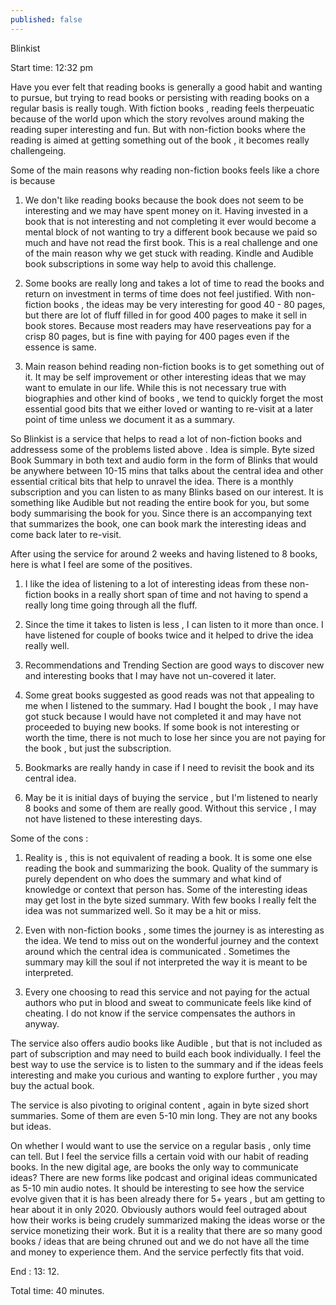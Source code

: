 ```yaml
---
published: false
---
```

Blinkist

Start time: 12:32 pm

Have you ever felt that reading books is generally a good habit and wanting to pursue,  but trying to read books or persisting with reading books on a regular basis is really tough. With fiction books , reading feels therpeuatic because of the world upon which the story revolves around making the reading super interesting and  fun. But with non-fiction books where the reading is aimed at getting something out of the book , it becomes really challengeing.

Some of the main reasons why reading non-fiction books feels like a chore is because 

1. We don't like reading books because the book does not seem to be interesting and we may have spent money on it. Having invested in a book that is not interesting and not completing it ever would become a mental block of not wanting to try a different book because we paid so much and have not read the first book. This is a real challenge and one of the main reason why we get stuck with reading. Kindle and Audible book subscriptions in some way help to avoid this challenge. 

2. Some books are really long and takes a lot of time to read the books and return on investment in terms of time does not feel justified. With non-fiction books , the ideas may be very interesting for good 40 - 80 pages, but there are lot of fluff filled in for good 400 pages to make it sell in book stores. Because most readers may have reserveations pay for a crisp 80 pages, but is fine with paying for 400 pages even if the essence is same.  


3. Main reason behind reading non-fiction books is to get something out of it. It may be self improvement or other interesting ideas that we may want to emulate in our life. While this is not necessary true with biographies and other kind of books , we tend to quickly forget the most essential good bits that we either loved or wanting to re-visit at a later point of time unless we document it as a summary.


So Blinkist is a service that helps to read a lot of non-fiction books and addressess some of the problems listed above . Idea is simple. Byte sized Book Summary in both text and audio form in the form of Blinks that would be anywhere between 10-15 mins that talks about the central idea and other essential critical bits that help to unravel the idea. There is a monthly subscription and you can listen to as many Blinks based on our interest. It is something like Audible but not reading the entire book for you, but some body summarising the book for you. Since there is an accompanying text that summarizes the book, one can book mark the interesting ideas and come back later to re-visit.  

After using the service for around 2 weeks and having listened to 8 books, here is what I feel are some of the positives. 

1. I like the idea of listening to a lot of interesting ideas from these non-fiction books in a really short span of time and not having to spend a really long time going through all the fluff.   

2. Since the time it takes to listen is less , I can listen to it more than once. I have listened for couple of books twice and it helped to drive the idea really well.

3. Recommendations and Trending Section are good ways to discover new and interesting books that I may have not un-covered it later. 

4. Some great books suggested as good reads was not that appealing to me when I listened to the summary. Had I bought the book , I may have got stuck because I would have not completed it and may have not proceeded to buying new books. If some book is not interesting or worth the time, there is not much to lose her since you are not paying for the book , but just the subscription. 

5. Bookmarks are really handy in case if I need to revisit the book and its central idea.

6. May be it is initial days of buying the service , but I'm listened to nearly 8 books and some of them are really good. Without this service , I may not have listened to these interesting days.  

Some of the cons :

1. Reality is , this is not equivalent of reading a book. It is some one else reading the book and summarizing the book. Quality of the summary is purely dependent on who does the summary and what kind of knowledge or context that person has. Some of the interesting ideas may get lost in the byte sized summary. With few books I really felt the idea was not summarized well. So it may be a hit or miss. 

2. Even with non-fiction books , some times the journey is as interesting as the idea. We tend to miss out on the wonderful journey and the context around which the central idea is communicated . Sometimes the summary may kill the soul if not interpreted the way it is meant to be interpreted. 

3. Every one choosing to read this service and not paying for the actual authors who put in blood and sweat to communicate feels like kind of cheating. I do not know if the service compensates the authors in anyway. 

The service also offers audio books like Audible , but that is not included as part of subscription and may need to build each book individually. I feel the best way to use the service is to listen to the summary and if the ideas feels interesting and make you curious and wanting to explore further , you may buy the actual book.


The service is also pivoting to original content , again in byte sized short summaries. Some of them are even 5-10 min long. They are not any books but ideas.

On whether I would want to use the service on a regular basis , only time can tell. But I feel the service fills a certain void with our habit of reading books. In the new digital age, are books the only way to communicate ideas? There are new forms like podcast and original ideas communicated as 5-10 min audio notes. It should be interesting to see how the service evolve given that it is has been already there for 5+ years , but am getting to hear about it in only 2020. Obviously authors would feel outraged about how their works is being crudely summarized making the ideas worse or the service monetizing their work. But it is a reality that there are so many good books / ideas that are being chruned out and we do not have all the time and money to experience them. And the service perfectly fits that void. 

End : 13: 12. 

Total time: 40 minutes. 


 





  